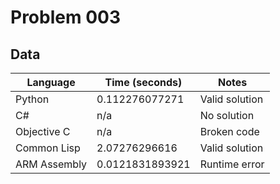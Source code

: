 # Problem 003
## Data 
| Language | Time (seconds) | Notes |
| --- | --- | --- |
| Python | 0.112276077271 | Valid solution | 
| C# | n/a | No solution | 
| Objective C | n/a | Broken code | 
| Common Lisp | 2.07276296616 | Valid solution | 
| ARM Assembly | 0.0121831893921 | Runtime error | 
